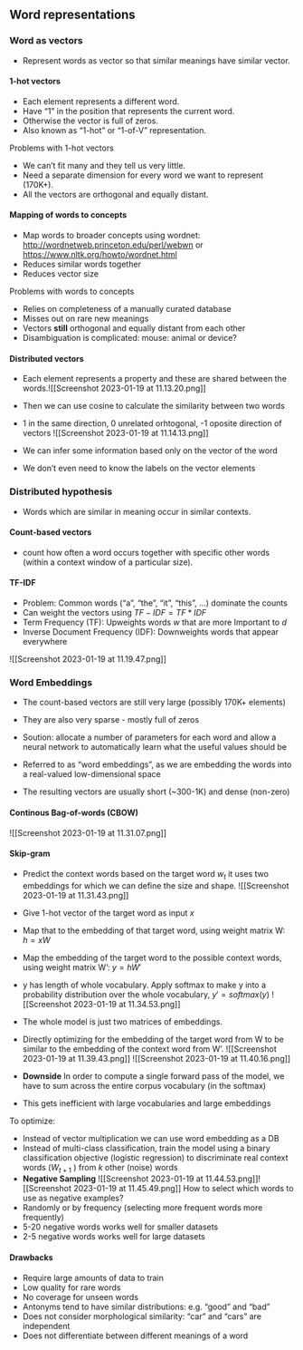 ## Word representations

### Word as vectors

- Represent words as vector so that similar meanings have similar vector.

#### 1-hot vectors

- Each element represents a different word. 
- Have “1” in the position that represents the current word. 
- Otherwise the vector is full of zeros. 
- Also known as “1-hot” or “1-of-V” representation.

Problems with 1-hot vectors
- We can’t fit many and they tell us very little. 
- Need a separate dimension for every word we want to represent (170K+). 
- All the vectors are orthogonal and equally distant.

#### Mapping of words to concepts

- Map words to broader concepts using wordnet: http://wordnetweb.princeton.edu/perl/webwn or https://www.nltk.org/howto/wordnet.html
- Reduces similar words together
- Reduces vector size

Problems with words to concepts
- Relies on completeness of a manually curated database
- Misses out on rare new meanings
- Vectors **still** orthogonal and equally distant from each other
- Disambiguation is complicated: mouse: animal or device?

#### Distributed vectors

- Each element represents a property and these are shared between the words.![[Screenshot 2023-01-19 at 11.13.20.png]]
- Then we can use cosine to calculate the similarity between two words
- 1 in the same direction, 0 unrelated orhtogonal, -1 oposite direction of vectors
![[Screenshot 2023-01-19 at 11.14.13.png]]

- We can infer some information based only on the vector of the word 
- We don’t even need to know the labels on the vector elements

### Distributed hypothesis
- Words which are similar in meaning occur in similar contexts.

#### Count-based vectors
- count how often a word occurs together with specific other words (within a context window of a particular size).

#### TF-IDF
- Problem: Common words (“a”, “the”, “it”, “this”, …) dominate the counts
- Can weight the vectors using $TF-IDF = TF * IDF$
- Term Frequency (TF): Upweights words $w$ that are more Important to $d$
- Inverse Document Frequency (IDF): Downweights words that appear everywhere

![[Screenshot 2023-01-19 at 11.19.47.png]]

### Word Embeddings
- The count-based vectors are still very large (possibly 170K+ elements) 
- They are also very sparse - mostly full of zeros

- Soution: allocate a number of parameters for each word and allow a neural network to automatically learn what the useful values should be
- Referred to as “word embeddings”, as we are embedding the words into a real-valued low-dimensional space
- The resulting vectors are usually short (~300-1K) and dense (non-zero)

#### Continous Bag-of-words (CBOW)
![[Screenshot 2023-01-19 at 11.31.07.png]]

#### Skip-gram
- Predict the context words based on the target word $w_t$ it uses two embeddings for which we can define the size and shape.
![[Screenshot 2023-01-19 at 11.31.43.png]]
- Give 1-hot vector of the target word as input $x$
- Map that to the embedding of that target word, using weight matrix W: $h=xW$
- Map the embedding of the target word to the possible context words, using weight matrix W’: $y=hW'$
- y has length of whole vocabulary. Apply softmax to make y into a probability distribution over the whole vocabulary, $y' = softmax(y)$
![[Screenshot 2023-01-19 at 11.34.53.png]]
- The whole model is just two matrices of embeddings.
- Directly optimizing for the embedding of the target word from W to be similar to the embedding of the context word from W’.
![[Screenshot 2023-01-19 at 11.39.43.png]]
![[Screenshot 2023-01-19 at 11.40.16.png]]

- **Downside** In order to compute a single forward pass of the model, we have to sum across the entire corpus vocabulary (in the softmax)
- This gets inefficient with large vocabularies and large embeddings

To optimize:
- Instead of vector multiplication we can use word embedding as a DB
- Instead of multi-class classification, train the model using a binary classification objective (logistic regression) to discriminate real context words ($W_{t+1}$ ) from $k$ other (noise) words
- **Negative Sampling**
![[Screenshot 2023-01-19 at 11.44.53.png]]![[Screenshot 2023-01-19 at 11.45.49.png]]
How to select which words to use as negative examples?
- Randomly or by frequency (selecting more frequent words more frequently) 
- 5-20 negative words works well for smaller datasets 
- 2-5 negative words works well for large datasets

#### Drawbacks 
- Require large amounts of data to train 
- Low quality for rare words 
- No coverage for unseen words 
- Antonyms tend to have similar distributions: e.g. “good” and “bad” 
- Does not consider morphological similarity: “car” and “cars” are independent 
- Does not differentiate between different meanings of a word